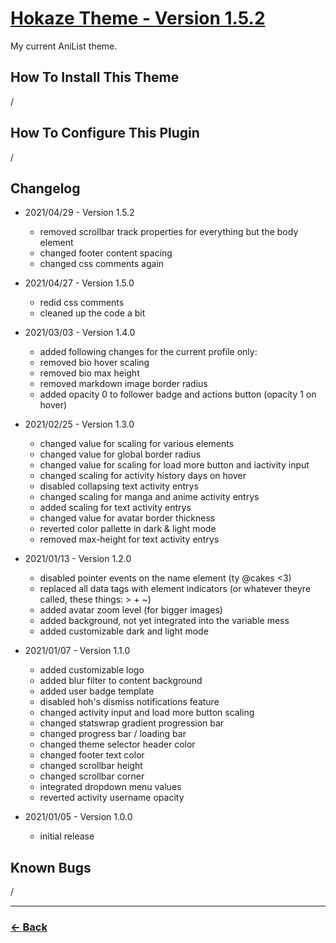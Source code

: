 # [Hokaze Theme - Version 1.5.2](https://anzuftnw.github.io/anilist-css/themes/hokaze/main.css)
My current AniList theme.<br>

## How To Install This Theme
/

## How To Configure This Plugin
/

## Changelog
- 2021/04/29 - Version 1.5.2
  - removed scrollbar track properties for everything but the body element
  - changed footer content spacing
  - changed css comments again
        
- 2021/04/27 - Version 1.5.0
  - redid css comments
  - cleaned up the code a bit

- 2021/03/03 - Version 1.4.0
  - added following changes for the current profile only:
  - removed bio hover scaling
  - removed bio max height
  - removed markdown image border radius
  - added opacity 0 to follower badge and actions button (opacity 1 on hover)

- 2021/02/25 - Version 1.3.0
  - changed value for scaling for various elements
  - changed value for global border radius
  - changed value for scaling for load more button and iactivity input
  - changed scaling for activity history days on hover
  - disabled collapsing text activity entrys
  - changed scaling for manga and anime activity entrys
  - added scaling for text activity entrys
  - changed value for avatar border thickness
  - reverted color pallette in dark & light mode
  - removed max-height for text activity entrys

- 2021/01/13 - Version 1.2.0
  - disabled pointer events on the name element (ty @cakes <3)
  - replaced all data tags with element indicators (or whatever theyre called, these things: > + ~)
  - added avatar zoom level (for bigger images)
  - added background, not yet integrated into the variable mess
  - added customizable dark and light mode

- 2021/01/07 - Version 1.1.0
  - added customizable logo
  - added blur filter to content background
  - added user badge template
  - disabled hoh's dismiss notifications feature
  - changed activity input and load more button scaling
  - changed statswrap gradient progression bar
  - changed progress bar / loading bar
  - changed theme selector header color
  - changed footer text color
  - changed scrollbar height
  - changed scrollbar corner
  - integrated dropdown menu values
  - reverted activity username opacity

- 2021/01/05 - Version 1.0.0
  - initial release

## Known Bugs
/

---
### [<- Back](https://anzuftnw.github.io/anilist-css/themes/)  
